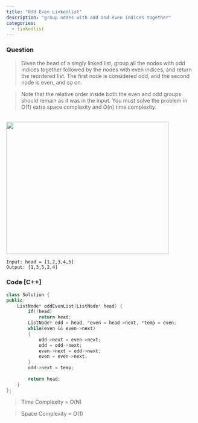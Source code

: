 ```yaml
---
title: "Odd Even Linkedlist"
description: "group nodes with odd and even indices together"
categories:
  - linkedlist
---
```


### Question

> Given the head of a singly linked list, group all the nodes with odd indices together followed by the nodes with even indices, and return the reordered list.
> The first node is considered odd, and the second node is even, and so on.

> Note that the relative order inside both the even and odd groups should remain as it was in the input.
> You must solve the problem in O(1) extra space complexity and O(n) time complexity.

<br>
<img src="https://assets.leetcode.com/uploads/2021/03/10/oddeven-linked-list.jpg" width=430px height=350px></img>
<br>

```
Input: head = [1,2,3,4,5]
Output: [1,3,5,2,4]
```

### Code [C++]

```cpp
class Solution {
public:
    ListNode* oddEvenList(ListNode* head) {
        if(!head)
            return head;
        ListNode* odd = head, *even = head->next, *temp = even;
        while(even && even->next)
        {
            odd->next = even->next;
            odd = odd->next;
            even->next = odd->next;
            even = even->next;
        }
        odd->next = temp;
        
        return head;
    }
};
```

> Time Complexity = O(N)

> Space Complexity = O(1)
